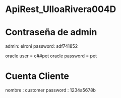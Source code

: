 # ApiRest_UlloaRivera004D

# Contraseña de admin
admin: elroni
password: sdf741852

oracle user = c##pet
oracle password = pet

# Cuenta Cliente
nombre : customer
password : 1234a5678b